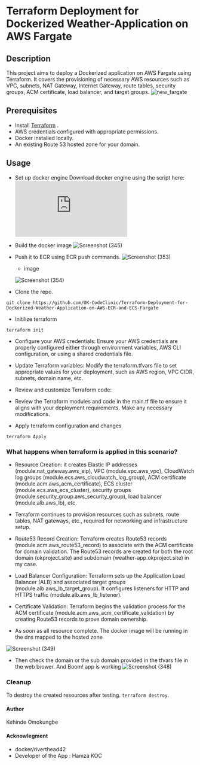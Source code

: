 
# Terraform Deployment for Dockerized Weather-Application on AWS Fargate

## Description
This project aims to deploy a Dockerized application on AWS Fargate using Terraform. It covers the provisioning of necessary AWS resources such as VPC, subnets, NAT Gateway, Internet Gateway, route tables, security groups, ACM certificate, load balancer, and target groups.
![new_fargate](https://github.com/OK-CodeClinic/Terraform-Deployment-for-Dockerized-Weather-Application-on-AWS-ECR-and-ECS-Fargate/assets/100064229/3c991e1d-9e0a-41ff-989d-4e7c42e1e155)


## Prerequisites

- Install [Terraform](https://www.terraform.io/downloads.html) .
- AWS credentials configured with appropriate permissions.
- Docker installed locally.
- An existing Route 53 hosted zone for your domain.


## Usage
- Set up docker engine
  Download docker engine using the script here:![docker](https://github.com/OK-CodeClinic/Terraform-Deployment-for-Dockerized-Weather-Application-on-AWS-ECR-and-ECS-Fargate/blob/main/docker.sh) 
- Build the docker image
![Screenshot (345)](https://github.com/OK-CodeClinic/Terraform-Deployment-for-Dockerized-Weather-Application-on-AWS-ECR-and-ECS-Fargate/assets/100064229/6cbdd034-a5f9-49e6-81d6-98ba469babba)


- Push it to ECR using ECR push commands.
  ![Screenshot (353)](https://github.com/OK-CodeClinic/Terraform-Deployment-for-Dockerized-Weather-Application-on-AWS-ECR-and-ECS-Fargate/assets/100064229/b7f235b4-2d58-499b-9e3d-a904003e8562)

  - image

  ![Screenshot (354)](https://github.com/OK-CodeClinic/Terraform-Deployment-for-Dockerized-Weather-Application-on-AWS-ECR-and-ECS-Fargate/assets/100064229/15d0dae1-9d80-4d5e-b0d6-44be59fbd956)


  
- Clone the repo.
```
git clone https://github.com/OK-CodeClinic/Terraform-Deployment-for-Dockerized-Weather-Application-on-AWS-ECR-and-ECS-Fargate
```

- Initilize terraform
```
terraform init
```

- Configure your AWS credentials: Ensure your AWS credentials are properly configured either through environment variables, AWS CLI configuration, or using a shared credentials file.

- Update Terraform variables: Modify the terraform.tfvars file to set appropriate values for your deployment, such as AWS region, VPC CIDR, subnets, domain name, etc.

- Review and customize Terraform code:

- Review the Terraform modules and code in the main.tf file to ensure it aligns with your deployment requirements. Make any necessary modifications.

- Apply terraform configuration and changes
```
terraform Apply
```



### What happens when terraform is applied in this scenario?
- Resource Creation:  it creates Elastic IP addresses (module.nat_gateway.aws_eip), VPC (module.vpc.aws_vpc), CloudWatch log groups (module.ecs.aws_cloudwatch_log_group), ACM certificate (module.acm.aws_acm_certificate), ECS cluster (module.ecs.aws_ecs_cluster), security groups (module.security_group.aws_security_group), load balancer (module.alb.aws_lb), etc.


- Terraform continues to provision resources such as subnets, route tables, NAT gateways, etc., required for networking and infrastructure setup.

- Route53 Record Creation: Terraform creates Route53 records (module.acm.aws_route53_record) to associate with the ACM certificate for domain validation.  The Route53 records are created for both the root domain (okproject.site) and subdomain (weather-app.okproject.site) in my case.

- Load Balancer Configuration: Terraform sets up the Application Load Balancer (ALB) and associated target groups (module.alb.aws_lb_target_group).
It configures listeners for HTTP and HTTPS traffic (module.alb.aws_lb_listener).


- Certificate Validation: Terraform begins the validation process for the ACM certificate (module.acm.aws_acm_certificate_validation) by creating Route53 records to prove domain ownership.

- As soon as all resource complete. The docker image will be running in the dns mapped to the hosted zone

![Screenshot (349)](https://github.com/OK-CodeClinic/Terraform-Deployment-for-Dockerized-Weather-Application-on-AWS-ECR-and-ECS-Fargate/assets/100064229/53e18383-ff86-4205-808b-a409756fcaad)


- Then check the domain or the sub domain provided in the tfvars file in the web brower. And Boom! app is working
  ![Screenshot (348)](https://github.com/OK-CodeClinic/Terraform-Deployment-for-Dockerized-Weather-Application-on-AWS-ECR-and-ECS-Fargate/assets/100064229/359c436f-ada9-455a-b7f8-675e016a4908)



### Cleanup
To destroy the created resources after testing.
``` terraform destroy ```.

#### Author
Kehinde Omokungbe

####  Acknowlegment
- docker/riverthead42
- Developer of the App : Hamza KOC











